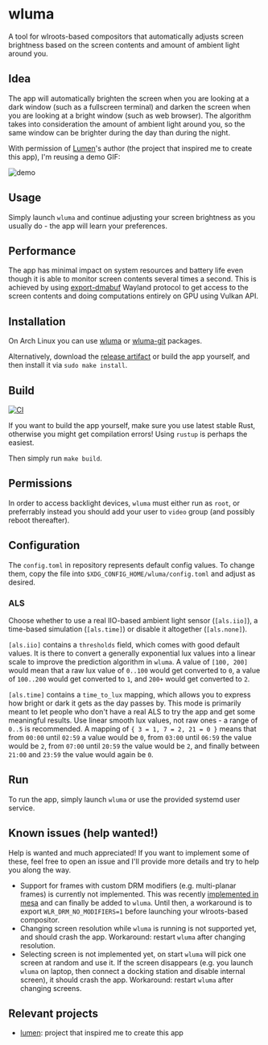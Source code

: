 # wluma

A tool for wlroots-based compositors that automatically adjusts screen brightness based on the screen contents and amount of ambient light around you.

## Idea

The app will automatically brighten the screen when you are looking at a dark window (such as a fullscreen terminal) and darken the screen when you are looking at a bright window (such as web browser). The algorithm takes into consideration the amount of ambient light around you, so the same window can be brighter during the day than during the night.

With permission of [Lumen](https://github.com/anishathalye/lumen)'s author (the project that inspired me to create this app), I'm reusing a demo GIF:

![demo](https://user-images.githubusercontent.com/1177900/82347130-8bd22b80-99f7-11ea-8545-0d311240a30d.gif)

## Usage

Simply launch `wluma` and continue adjusting your screen brightness as you usually do - the app will learn your preferences.

## Performance

The app has minimal impact on system resources and battery life even though it is able to monitor screen contents several times a second. This is achieved by using [export-dmabuf](https://github.com/swaywm/wlr-protocols/blob/master/unstable/wlr-export-dmabuf-unstable-v1.xml) Wayland protocol to get access to the screen contents and doing computations entirely on GPU using Vulkan API.

## Installation

On Arch Linux you can use [wluma](https://aur.archlinux.org/packages/wluma/) or [wluma-git](https://aur.archlinux.org/packages/wluma-git/) packages.

Alternatively, download the [release artifact](https://github.com/maximbaz/wluma/releases) or build the app yourself, and then install it via `sudo make install`.

## Build

[![CI](https://github.com/maximbaz/wluma/actions/workflows/ci.yml/badge.svg)](https://github.com/maximbaz/wluma/actions/workflows/ci.yml)

If you want to build the app yourself, make sure you use latest stable Rust, otherwise you might get compilation errors! Using `rustup` is perhaps the easiest.

Then simply run `make build`.

## Permissions

In order to access backlight devices, `wluma` must either run as `root`, or preferrably instead you should add your user to `video` group (and possibly reboot thereafter).

## Configuration

The `config.toml` in repository represents default config values. To change them, copy the file into `$XDG_CONFIG_HOME/wluma/config.toml` and adjust as desired.

### ALS

Choose whether to use a real IIO-based ambient light sensor (`[als.iio]`), a time-based simulation (`[als.time]`) or disable it altogether (`[als.none]`).

`[als.iio]` contains a `thresholds` field, which comes with good default values. It is there to convert a generally exponential lux values into a linear scale to improve the prediction algorithm in `wluma`. A value of `[100, 200]` would mean that a raw lux value of `0..100` would get converted to `0`, a value of `100..200` would get converted to `1`, and `200+` would get converted to `2`.

`[als.time]` contains a `time_to_lux` mapping, which allows you to express how bright or dark it gets as the day passes by. This mode is primarily meant to let people who don't have a real ALS to try the app and get some meaningful results. Use linear smooth lux values, not raw ones - a range of `0..5` is recommended. A mapping of `{ 3 = 1, 7 = 2, 21 = 0 }` means that from `00:00` until `02:59` a value would be `0`, from `03:00` until `06:59` the value would be `2`, from `07:00` until `20:59` the value would be `2`, and finally between `21:00` and `23:59` the value would again be `0`.

## Run

To run the app, simply launch `wluma` or use the provided systemd user service.

## Known issues (help wanted!)

Help is wanted and much appreciated! If you want to implement some of these, feel free to open an issue and I'll provide more details and try to help you along the way.

- Support for frames with custom DRM modifiers (e.g. multi-planar frames) is currently not implemented. This was recently [implemented in mesa](https://gitlab.freedesktop.org/mesa/mesa/-/merge_requests/1466) and can finally be added to `wluma`. Until then, a workaround is to export `WLR_DRM_NO_MODIFIERS=1` before launching your wlroots-based compositor.
- Changing screen resolution while `wluma` is running is not supported yet, and should crash the app. Workaround: restart `wluma` after changing resolution.
- Selecting screen is not implemented yet, on start `wluma` will pick one screen at random and use it. If the screen disappears (e.g. you launch `wluma` on laptop, then connect a docking station and disable internal screen), it should crash the app. Workaround: restart `wluma` after changing screens.

## Relevant projects

- [lumen](https://github.com/anishathalye/lumen): project that inspired me to create this app
